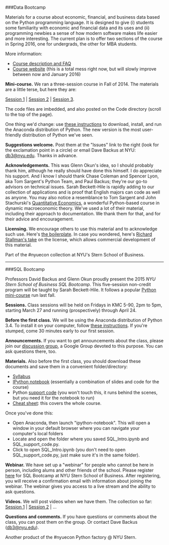 ###Data Bootcamp

Materials for a course about economic, financial, and business data based on the Python programming language.  It is designed to give (i) students some familiarity with economic and financial data and its uses and (ii) programming newbies a sense of how modern software makes life easier and more interesting.  The current plan is to offer two sections of the course in Spring 2016, one for undergrads, the other for MBA students.  

More information:  

* [Course description and FAQ](https://docs.google.com/document/d/1EYvjgbeXk-BUGVrrVzJGqsaGaxYng1qSSB_3cxdsyJE/edit?usp=sharing) 
* [Course website](http://davebackus.github.io/Data_Bootcamp/) (this is a total mess right now, but will slowly improve between now and January 2016) 

**Mini-course.**
We ran a three-session course in Fall of 2014.  The materials are a little terse, but here they are:

[Session 1](https://github.com/DaveBackus/Data_Bootcamp/blob/master/Notes/mini_class1.pdf) | 
[Session 2](https://github.com/DaveBackus/Data_Bootcamp/blob/master/Notes/mini_class2.pdf) | 
[Session 3](https://github.com/DaveBackus/Data_Bootcamp/blob/master/Notes/mini_class3.pdf).

The code files are imbedded, and also posted on the Code directory (scroll to the top of the page).  

One thing we'd change: use 
[these instructions](https://docs.google.com/document/d/1kvZAEEh4MqpWfVuW1eW3lBvsS2yKEJXtzAkOZSrtd5s/edit?usp=sharing) 
to download, install, and run the Anaconda distribution of Python.  The new version is the most user-friendly distribution of Python we've seen.  

**Suggestions welcome.**  Post them at the "Issues" link to the right (look for the exclamation point in a circle) or email Dave Backus at NYU:  db3@nyu.edu. Thanks in advance. 

**Acknowledgements.**
This was Glenn Okun's idea, so I should probably thank him, although he really should have done this himself.  I do appreciate his support.  And I know I should thank Chase Coleman and Spencer Lyon, aka Tom Sargent's Python Team, and Paul Backus; they're our go-to advisors on technical issues.  Sarah Beckett-Hile is rapidly adding to our collection of applications and is proof that English majors can code as well as anyone.  You may also notice a resemblance to Tom Sargent and John Stachurski's [Quantitative Economics](http://quant-econ.net/), a wonderful Python-based course in dynamic macroeconomic theory. We've used a lot of their material, including their approach to documentation.  We thank them for that, and for their advice and encouragement.  

**Licensing.** We encourage others to use this material and to acknowledge such use.
Here's [the boilerplate](https://github.com/DaveBackus/Data_Bootcamp/blob/master/LICENSE.md).
In case you wondered, here's 
[Richard Stallman's take](http://www.newyorker.com/business/currency/the-gnu-manifesto-turns-thirty) on the license, which allows commercial development of this material.  

Part of the #nyuecon collection at NYU's Stern School of Business. 

---
###SQL Bootcamp

Professors David Backus and Glenn Okun proudly present the 2015 *NYU Stern School of Business SQL Bootcamp*. This five-session non-credit program will be taught by Sarah Beckett-Hile. It follows a popular
[Python mini-course](https://github.com/DaveBackus/Data_Bootcamp/blob/master/README.md#data-bootcamp) run last fall.  

**Sessions.** Class sessions will be held on Fridays in KMC 5-90, 2pm to 5pm, starting March 27 and running (prospectively) through April 24.  

**Before the first class.**  We will be using the Anaconda distribution of Python 3.4. 
To install it on your computer, follow [these instructions](https://docs.google.com/document/d/1kvZAEEh4MqpWfVuW1eW3lBvsS2yKEJXtzAkOZSrtd5s/edit?usp=sharing).
If you're stumped, come 30 minutes early to our first session.  

**Announcements.** If you want to get announcements about the class, please join our [discussion group](https://groups.google.com/forum/#!forum/nyu_data_bootcamp), a Google Group devoted to this purpose.
You can ask questions there, too.  

**Materials.**  Also before the first class, you should download these documents and save them in a convenient folder/directory: 
* [Syllabus](https://www.dropbox.com/s/h1qm3iq7owl8mjz/SBH_SQL_Syllabus.pdf?dl=0)
* [IPython notebook](https://www.dropbox.com/s/okehr7gl0lz471m/SQL_Intro.ipynb?dl=0) (essentially a combination of slides and code for the course) 
* Python [support code](https://www.dropbox.com/s/eoiucu0kip9z4dg/SQL_support_code.py?dl=0) (you won't touch this, it runs behind the scenes, but you need it for the notebook to run) 
* [Cheat sheet](https://www.dropbox.com/s/hqppw03m3pzakbb/SQL_Cheat_Sheet.pdf?dl=0): this covers the whole course.  

Once you've done this: 
* Open Anaconda, then launch "ipython-notebook". This will open a window in your default browser where you can navigate your computer's local folders
* Locate and open the folder where you saved SQL_Intro.ipynb and SQL_support_code.py. 
* Click to open SQL_Intro.ipynb (you don't need to open SQL_support_code.py, just make sure it's in the same folder).

**Webinar.**  We have set up a "webinar" for people who cannot be here in person, 
including alums and other friends of the school.  Please register [here](https://attendee.gotowebinar.com/register/3554985340709263362) 
for SQL Bootcamp at NYU Stern School of Business. After registering, you will receive a confirmation email with information about joining the webinar.  The webinar gives you access to a live stream and the ability to ask questions.  

**Videos.** We will post videos when we have them.  The collection so far:  [Session 1](https://www.dropbox.com/s/wqcpw8jmtz6pxc4/NYU_Stern_SQL_Bootcamp_Session_1.mov?dl=0) | 
[Session 2](https://www.dropbox.com/s/63e4ob8q7bq88a6/NYU_Stern_SQL_Bootcamp_Session_2.mov?dl=0) | ...

**Questions and comments.** If you have questions or comments about the class, you can post them on the group.  Or contact Dave Backus (db3@nyu.edu).  

Another product of the #nyuecon Python factory @ NYU Stern.
